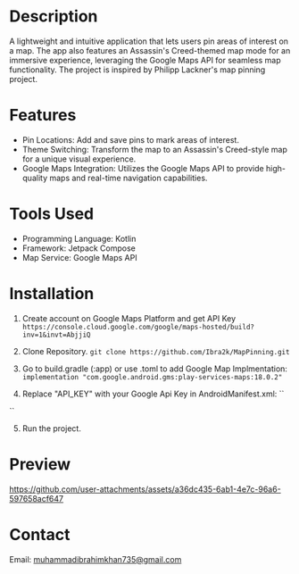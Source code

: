 # Description
A lightweight and intuitive application that lets users pin areas of interest on a map. The app also features an Assassin's Creed-themed map mode for an immersive experience, leveraging the Google Maps API for seamless map functionality. The project is inspired by Philipp Lackner's map pinning project.

# Features

- Pin Locations: Add and save pins to mark areas of interest.
- Theme Switching: Transform the map to an Assassin's Creed-style map for a unique visual experience.
- Google Maps Integration: Utilizes the Google Maps API to provide high-quality maps and real-time navigation capabilities.

# Tools Used

- Programming Language: Kotlin
- Framework: Jetpack Compose
- Map Service: Google Maps API

# Installation
1. Create account on Google Maps Platform and get API Key `https://console.cloud.google.com/google/maps-hosted/build?inv=1&invt=AbjjiQ`

2. Clone Repository. `git clone https://github.com/Ibra2k/MapPinning.git`

4. Go to build.gradle (:app) or use .toml to add Google Map Implmentation:
``
    implementation "com.google.android.gms:play-services-maps:18.0.2"
``

4. Replace "API_KEY" with your Google Api Key in AndroidManifest.xml: 
``
<meta-data android:name="com.google.android.geo.API_KEY" android:value="API_KEY"/>
``

5. Run the project.

# Preview
https://github.com/user-attachments/assets/a36dc435-6ab1-4e7c-96a6-597658acf647


# Contact
Email: muhammadibrahimkhan735@gmail.com
